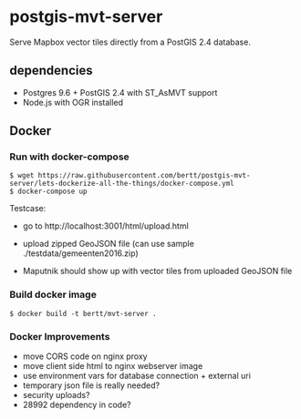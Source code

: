 # postgis-mvt-server
Serve Mapbox vector tiles directly from a PostGIS 2.4 database.

## dependencies

- Postgres 9.6 + PostGIS 2.4 with ST_AsMVT support
- Node.js with OGR installed

## Docker

### Run with docker-compose

```
$ wget https://raw.githubusercontent.com/bertt/postgis-mvt-server/lets-dockerize-all-the-things/docker-compose.yml
$ docker-compose up
```

Testcase: 

- go to http://localhost:3001/html/upload.html

- upload zipped GeoJSON file (can use sample ./testdata/gemeenten2016.zip)

- Maputnik should show up with vector tiles from uploaded GeoJSON file

### Build docker image

```
$ docker build -t bertt/mvt-server .
```

### Docker Improvements

- move CORS code on nginx proxy
- move client side html to nginx webserver image
- use environment vars for database connection + external uri
- temporary json file is really needed?
- security uploads?
- 28992 dependency in code?




